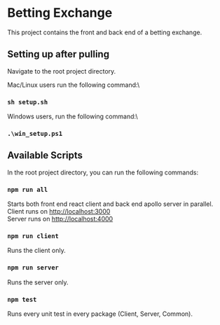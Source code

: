 # Betting Exchange

This project contains the front and back end of a betting exchange.

## Setting up after pulling

Navigate to the root project directory.

Mac/Linux users run the following command:\
### `sh setup.sh`

Windows users, run the following command:\
### `.\win_setup.ps1`

## Available Scripts

In the root project directory, you can run the following commands:

### `npm run all`
Starts both front end react client and back end apollo server in parallel.\
Client runs on [http://localhost:3000](http://localhost:3000)\
Server runs on [http://localhost:4000](http://localhost:4000)

### `npm run client`
Runs the client only.

### `npm run server`
Runs the server only.

### `npm test`
Runs every unit test in every package (Client, Server, Common).

